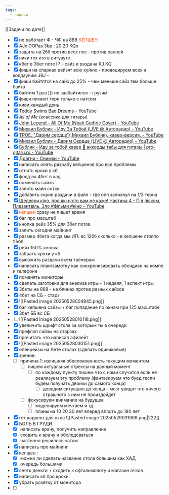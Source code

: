 ```yaml
---
tags:
  - задачи
---
```

[[Задачи по дате]]
- [x] не работает Ф - ЧФ на 888 <span style="color:rgb(255, 69, 0)">КЕПШЕН</span>
- [x] AJx OOPas 3bp : 20 20 KQo
- [x] защита на 2бб против всех поз - против ранней
- [x] ники тех кто в ситуауте
- [x] кбет в 3бет поте IP - сайз и раздача KJ KQ
- [x] фиши на спарках рейзят всю хуйню - провоцируем всех и колдауним J8J - 
- [x] фиши байтятся на сайз до 25% - чем меньше сайз тем больше байта 
- [x] байтим 1 раз ))) не заабайтился - грузим
- [x] фиши пихают терн только с натсом
- [x] киви каждый день
- [x] [Teddy Swims Bad Dreams - YouTube](https://www.youtube.com/shorts/xn162T_7zrk?feature=share)
- [x] _All of Me_ (классика для гитары)
- [x] [John Legend - All Of Me (Noah Guthrie Cover) - YouTube](https://youtu.be/kxvCMAe_AVY)
- [x] [Михаил Бублик - Иду За Тобой (LIVE @ Авторадио) - YouTube](https://youtu.be/dPKFrkRbBHQ)
- [x] [ТРОЕ. "Дарим сердце"( Михаил Бублик), кавер-версия. - YouTube](https://youtu.be/Q30fIYg6nA0)
- [x] [Михаил Бублик - Дарим Сердце (LIVE @ Авторадио) - YouTube](https://youtu.be/usdof1Nhimo)
- [x] [Бублик - Иду за тобой кавер 🎸 аккорды табы для гитары | pro-gitaru.ru - YouTube](https://youtu.be/_Fhs69ewa00)
- [x] [Драгни - Снимки - YouTube](https://youtu.be/7szuD2T-KOs)
- [x] написать опять разрабу кепшенов про все проблемы
- [x] отнять крохи у кб
- [x] фолд на 4бет в хад
- [x] поменять сайзы
- [x] залить майн сотки 
- [x] добавить скрин раздачи в файл - где опп запихнул на 1/3 терна
- [x] [Шедеври кіно, про які ніхто вам не каже! Частина 4 - Під піском, Плезантвіль, Зло #фільми #кіно - YouTube](https://www.youtube.com/shorts/3pFL6jYTDS4?feature=share)
- [x] <span style="color:rgb(255, 69, 0)">кепшен</span> сразу не пишет время
- [x] баг про масштаб
- [x] кнопка рейз 35% для 3бет потов
- [x] залить сегодня майнинг
- [x] размер 4бета когда мы ИП: вс 12бб сколько -  в кепшене стояло 25бб
- [x] рейз 150% кнопка
- [x] забрать крохи у кб
- [x] выложить раздачи всем тренерам
- [x] написать план/заметку как синхронизировать обсидиан на компе и телефоне
- [x] поменять мониторы
- [x] сделать заготовки для анализа игры - 1 неделя, 1 аспект игры
- [x] 3беты на 888 - на блинах против разных сайзов
- [x] 4бет на СБ - старз
- [x] ![[Pasted image 20250528004845.png]]
- [x] баг кепшена сайзы + баг попадание по окнам при 125 масштабе
- [x] 3бет ББ вс СБ
- [ ] ![[Pasted image 20250528010118.png]]
- [x] увеличить шрифт стола за которым ты в очереди
- [x] префлоп сайзы на старзах
- [x] прочитать что написал афилейт
- [x] ![[Pasted image 20250528030151.png]]
- [x] опенрейзы на Анте столах (сделать одинаковые)
- [x] зрение:
	- [ ] причина 1: излишняя обеспокоенность текущим моментом
		- [ ] пишем актуальные стрессы на данный момент
			- [ ] по каждому пункту пишем что с нами случится если не реализуем эту проблему (фантазируем что буед тесли будем получать двойки до самого конца)
				- [ ] доводим ситуацию до конца - мозг увидит что ничего страшного с ним не произдойдет
		- [ ] фокусируем внимание на будущее
			- [ ] моделируем мечтаем и тд
			- [ ] планы на 10 20 30 лет вперед вплоть до 180 лет
- [x] гет каррент для окна ![[Pasted image 20250529031909.png|222]]
- [x] БОЛЬ В ГРУДИ 
	- [x] написать врачу, получить направление
	- [x] сходить к врачу и обследоваться
	- [x] частично решилось чатом
- [x] написать про майнинг
- [x] кепшен : 
	- [x] можно ли сделать название стола большим как ХАД
	- [x] очередь большими
- [x] снять деньги + сходить к офтальмологу и магазин очков
- [x] написать кб про крохи
- [x] убрать розетку от монитора
- [ ] 